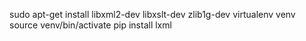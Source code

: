 sudo apt-get install libxml2-dev libxslt-dev zlib1g-dev
virtualenv venv
source venv/bin/activate
pip install lxml
